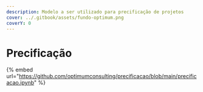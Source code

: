 ```yaml
---
description: Modelo a ser utilizado para precificação de projetos
cover: ../.gitbook/assets/fundo-optimum.png
coverY: 0
---
```


# Precificação

{% embed url="https://github.com/optimumconsulting/precificacao/blob/main/precificacao.ipynb" %}
